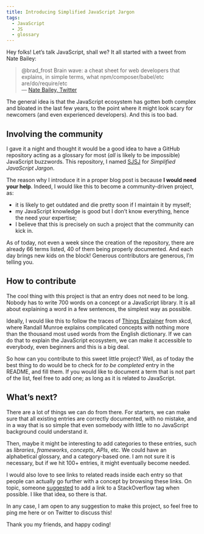 ```yaml
---
title: Introducing Simplified JavaScript Jargon
tags:
  - JavaScript
  - JS
  - glossary
---
```


Hey folks! Let’s talk JavaScript, shall we? It all started with a tweet from Nate Bailey:

> @brad_frost Brain wave: a cheat sheet for web developers that explains, in simple terms, what npm/composer/babel/etc are/do/require/etc  
> — [Nate Bailey, Twitter](https://twitter.com/ntdb/status/671821812536229888)

The general idea is that the JavaScript ecosystem has gotten both complex and bloated in the last few years, to the point where it might look scary for newcomers (and even experienced developers). And this is too bad.

## Involving the community


I gave it a night and thought it would be a good idea to have a GitHub repository acting as a glossary for most (_all_ is likely to be impossible) JavaScript buzzwords. This repository, I named [SJSJ](https://github.com/hugogiraudel/SJSJ) for _Simplified JavaScript Jargon_.

The reason why I introduce it in a proper blog post is because **I would need your help**. Indeed, I would like this to become a community-driven project, as:

- it is likely to get outdated and die pretty soon if I maintain it by myself;
- my JavaScript knowledge is good but I don’t know everything, hence the need your expertise;
- I believe that this is precisely on such a project that the community can kick in.

As of today, not even a week since the creation of the repository, there are already 66 terms listed, 40 of them being properly documented. And each day brings new kids on the block! Generous contributors are generous, I’m telling you.

## How to contribute

The cool thing with this project is that an entry does not need to be long. Nobody has to write 700 words on a concept or a JavaScript library. It is all about explaining a word in a few sentences, the simplest way as possible.

Ideally, I would like this to follow the traces of [Things Explainer](https://amzn.com/0544668251) from xkcd, where Randall Munroe explains complicated concepts with nothing more than the thousand most used words from the English dictionary. If we can do that to explain the JavaScript ecosystem, we can make it accessible to everybody, even beginners and this is a big deal.

So how can you contribute to this sweet little project? Well, as of today the best thing to do would be to check for _to be completed_ entry in the README, and fill them. If you would like to document a term that is not part of the list, feel free to add one; as long as it is related to JavaScript.

## What’s next?

There are a lot of things we can do from there. For starters, we can make sure that all existing entries are correctly documented, with no mistake, and in a way that is so simple that even somebody with little to no JavaScript background could understand it.

Then, maybe it might be interesting to add categories to these entries, such as _libraries_, _frameworks_, _concepts_, _APIs_, etc. We could have an alphabetical glossary, and a category-based one. I am not sure it is necessary, but if we hit 100+ entries, it might eventually become needed.

I would also love to see links to related reads inside each entry so that people can actually go further with a concept by browsing these links. On topic, someone [suggested](https://twitter.com/PhilippeVay/status/671988998974406656) to add a link to a StackOverflow tag when possible. I like that idea, so there is that.

In any case, I am open to any suggestion to make this project, so feel free to ping me here or on Twitter to discuss this!

Thank you my friends, and happy coding!
